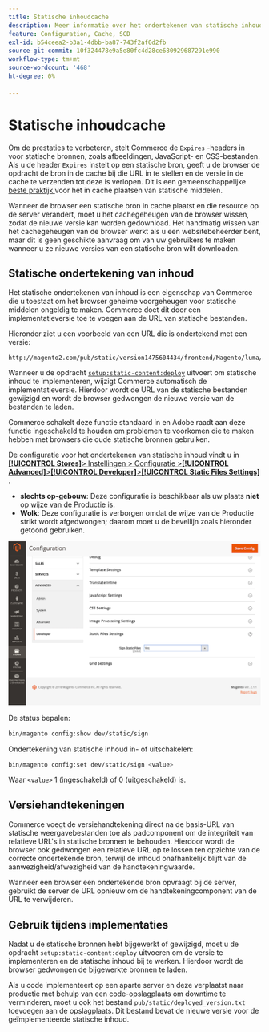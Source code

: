 ```yaml
---
title: Statische inhoudcache
description: Meer informatie over het ondertekenen van statische inhoudcache en het optimaliseren van prestaties in Adobe Commerce. Ontdek hoe u caching-functies kunt inschakelen, uitschakelen en configureren.
feature: Configuration, Cache, SCD
exl-id: b54ceea2-b3a1-4dbb-ba87-743f2af0d2fb
source-git-commit: 10f324478e9a5e80fc4d28ce680929687291e990
workflow-type: tm+mt
source-wordcount: '468'
ht-degree: 0%

---
```


# Statische inhoudcache

Om de prestaties te verbeteren, stelt Commerce de `Expires` -headers in voor statische bronnen, zoals afbeeldingen, JavaScript- en CSS-bestanden.
Als u de header `Expires` instelt op een statische bron, geeft u de browser de opdracht de bron in de cache bij die URL in te stellen en de versie in de cache te verzenden tot deze is verlopen.
Dit is een gemeenschappelijke [ beste praktijk ](https://developer.yahoo.com/performance/rules.html#expires=) voor het in cache plaatsen van statische middelen.

Wanneer de browser een statische bron in cache plaatst en die resource op de server verandert, moet u het cachegeheugen van de browser wissen, zodat de nieuwe versie kan worden gedownload.
Het handmatig wissen van het cachegeheugen van de browser werkt als u een websitebeheerder bent, maar dit is geen geschikte aanvraag om van uw gebruikers te maken wanneer u ze nieuwe versies van een statische bron wilt downloaden.

## Statische ondertekening van inhoud

Het statische ondertekenen van inhoud is een eigenschap van Commerce die u toestaat om het browser geheime voorgeheugen voor statische middelen ongeldig te maken.
Commerce doet dit door een implementatieversie toe te voegen aan de URL van statische bestanden.

Hieronder ziet u een voorbeeld van een URL die is ondertekend met een versie:

```
http://magento2.com/pub/static/version1475604434/frontend/Magento/luma/en_US/images/logo.svg
```

Wanneer u de opdracht [`setup:static-content:deploy`](../cli/static-view-file-deployment.md) uitvoert om statische inhoud te implementeren, wijzigt Commerce automatisch de implementatieversie.
Hierdoor wordt de URL van de statische bestanden gewijzigd en wordt de browser gedwongen de nieuwe versie van de bestanden te laden.

Commerce schakelt deze functie standaard in en Adobe raadt aan deze functie ingeschakeld te houden om problemen te voorkomen die te maken hebben met browsers die oude statische bronnen gebruiken.

De configuratie voor het ondertekenen van statische inhoud vindt u in [**[!UICONTROL Stores]**> Instellingen > Configuratie >**[!UICONTROL Advanced]**>**[!UICONTROL Developer]**>**[!UICONTROL Static Files Settings]**](https://experienceleague.adobe.com/en/docs/commerce-admin/systems/tools/developer-tools#static-file-signatures) .

- **slechts op-gebouw**: Deze configuratie is beschikbaar als uw plaats **niet** op [ wijze van de Productie ](https://experienceleague.adobe.com/docs/commerce-operations/configuration-guide/setup/application-modes.html#production-mode) is.
- **Wolk**: Deze configuratie is verborgen omdat de wijze van de Productie strikt wordt afgedwongen; daarom moet u de bevellijn zoals hieronder getoond gebruiken.

![ de Statische Montages van Dossiers ](../../assets/configuration/static-files-settings.png)

De status bepalen:

```bash
bin/magento config:show dev/static/sign
```

Ondertekening van statische inhoud in- of uitschakelen:

```bash
bin/magento config:set dev/static/sign <value>
```

Waar `<value>` 1 (ingeschakeld) of 0 (uitgeschakeld) is.

## Versiehandtekeningen

Commerce voegt de versiehandtekening direct na de basis-URL van statische weergavebestanden toe als padcomponent om de integriteit van relatieve URL&#39;s in statische bronnen te behouden.
Hierdoor wordt de browser ook gedwongen een relatieve URL op te lossen ten opzichte van de correcte ondertekende bron, terwijl de inhoud onafhankelijk blijft van de aanwezigheid/afwezigheid van de handtekeningwaarde.

Wanneer een browser een ondertekende bron opvraagt bij de server, gebruikt de server de URL opnieuw om de handtekeningcomponent van de URL te verwijderen.

## Gebruik tijdens implementaties

Nadat u de statische bronnen hebt bijgewerkt of gewijzigd, moet u de opdracht `setup:static-content:deploy` uitvoeren om de versie te implementeren en de statische inhoud bij te werken. Hierdoor wordt de browser gedwongen de bijgewerkte bronnen te laden.

Als u code implementeert op een aparte server en deze verplaatst naar productie met behulp van een code-opslagplaats om downtime te verminderen, moet u ook het bestand `pub/static/deployed_version.txt` toevoegen aan de opslagplaats.
Dit bestand bevat de nieuwe versie voor de geïmplementeerde statische inhoud.
